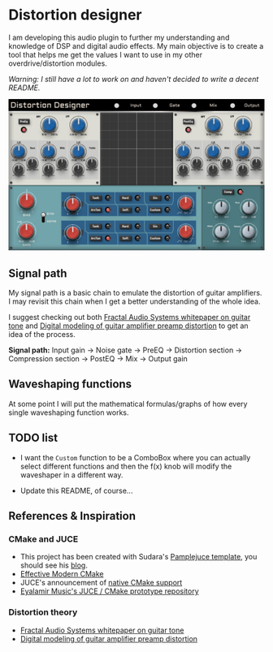 # Distortion designer

I am developing this audio plugin to further my understanding and knowledge of DSP and digital audio effects. My main objective is to create a tool that helps me get the values I want to use in my other overdrive/distortion modules.

*Warning: I still have a lot to work on and haven't decided to write a decent README.*

![DistortionDesigner](docs/images/designerPanel.png)

## Signal path

My signal path is a basic chain to emulate the distortion of guitar amplifiers. I may revisit this chain when I get a better understanding of the whole idea.

I suggest checking out both [Fractal Audio Systems whitepaper on guitar tone][1] and [Digital modeling of guitar amplifier preamp distortion][2] to get an idea of the process.

**Signal path:** Input gain → Noise gate → PreEQ → Distortion section → Compression section → PostEQ → Mix → Output gain

## Waveshaping functions

At some point I will put the mathematical formulas/graphs of how every single waveshaping function works.

## TODO list

* I want the `Custom` function to be a ComboBox where you can actually select different functions and then the f(x) knob will modify the waveshaper in a different way.

* Update this README, of course...

## References & Inspiration

### CMake and JUCE

* This project has been created with Sudara's [Pamplejuce template](https://github.com/sudara/pamplejuce/tree/main), you should see his [blog](https://melatonin.dev/blog/how-to-use-cmake-with-juce/).
* [Effective Modern CMake](https://gist.github.com/mbinna/c61dbb39bca0e4fb7d1f73b0d66a4fd1)
* JUCE's announcement of [native CMake support](https://forum.juce.com/t/native-built-in-cmake-support-in-juce/38700)
* [Eyalamir Music's JUCE / CMake prototype repository](https://github.com/eyalamirmusic/JUCECmakeRepoPrototype)

### Distortion theory

* [Fractal Audio Systems whitepaper on guitar tone](https://www.fractalaudio.com/downloads/manuals/axe-fx-2/Fractal-Audio-Systems-MIMIC-(tm)-Technology.pdf)
* [Digital modeling of guitar amplifier preamp distortion](https://www.ampbooks.com/mobile/dsp/preamp/)

[1]: <https://www.fractalaudio.com/downloads/manuals/axe-fx-2/Fractal-Audio-Systems-MIMIC-(tm)-Technology.pdf> "Fractal Audio Systems whitepaper on guitar tone"
[2]: <https://www.ampbooks.com/mobile/dsp/preamp/> "Digital modeling of guitar amplifier preamp distortion"
